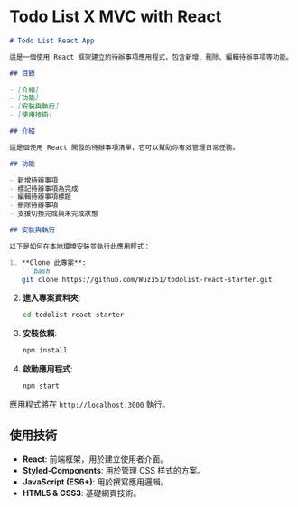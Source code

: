 # Todo List X MVC with React

```md
# Todo List React App

這是一個使用 React 框架建立的待辦事項應用程式，包含新增、刪除、編輯待辦事項等功能。

## 目錄

- [介紹]
- [功能]
- [安裝與執行]
- [使用技術]

## 介紹

這是個使用 React 開發的待辦事項清單，它可以幫助你有效管理日常任務。

## 功能

- 新增待辦事項
- 標記待辦事項為完成
- 編輯待辦事項標題
- 刪除待辦事項
- 支援切換完成與未完成狀態

## 安裝與執行

以下是如何在本地環境安裝並執行此應用程式：

1. **Clone 此專案**:
   ```bash
   git clone https://github.com/Wuzi51/todolist-react-starter.git
   ```

2. **進入專案資料夾**:
   ```bash
   cd todolist-react-starter
   ```

3. **安裝依賴**:
   ```bash
   npm install
   ```

4. **啟動應用程式**:
   ```bash
   npm start
   ```

應用程式將在 `http://localhost:3000` 執行。

## 使用技術

- **React**: 前端框架，用於建立使用者介面。
- **Styled-Components**: 用於管理 CSS 样式的方案。
- **JavaScript (ES6+)**: 用於撰寫應用邏輯。
- **HTML5 & CSS3**: 基礎網頁技術。

